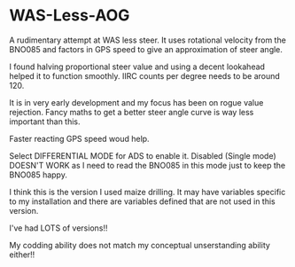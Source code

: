 # WAS-Less-AOG

A rudimentary attempt at WAS less steer.
It uses rotational velocity from the BNO085 and factors in GPS speed to give an approximation of steer angle.

I found halving proportional steer value and using a decent lookahead helped it to function smoothly. 
IIRC counts per degree needs to be around 120.

It is in very early development and my focus has been on rogue value rejection.
Fancy maths to get a better steer angle curve is way less important than this.

Faster reacting GPS speed woud help.

Select DIFFERENTIAL MODE for ADS to enable it.
Disabled (Single mode) DOESN'T WORK as I need to read the BNO085 in this mode just to keep the BNO085 happy.

I think this is the version I used maize drilling. It may have variables specific to my installation and there are variables defined that are not used in this version.

I've had LOTS of versions!!

My codding ability does not match my conceptual unserstanding ability either!!
